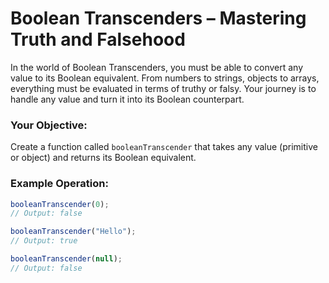 # Boolean Transcenders – Mastering Truth and Falsehood

In the world of Boolean Transcenders, you must be able to convert any value to its Boolean equivalent. From numbers to strings, objects to arrays, everything must be evaluated in terms of truthy or falsy. Your journey is to handle any value and turn it into its Boolean counterpart.

### Your Objective:

Create a function called `booleanTranscender` that takes any value (primitive or object) and returns its Boolean equivalent.

### Example Operation:

```js
booleanTranscender(0);
// Output: false

booleanTranscender("Hello");
// Output: true

booleanTranscender(null);
// Output: false
```
